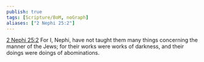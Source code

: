 ```yaml
---
publish: true
tags: [Scripture/BoM, noGraph]
aliases: ["2 Nephi 25:2"]
---
```

[2 Nephi 25:2](https://churchofjesuschrist.org/study/scriptures/bofm/2-ne/25?lang=eng&id=p2#p2) For I, Nephi, have not taught them many things concerning the manner of the Jews; for their works were works of darkness, and their doings were doings of abominations.
